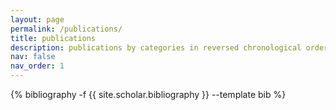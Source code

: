```yaml
---
layout: page
permalink: /publications/
title: publications
description: publications by categories in reversed chronological order. generated by jekyll-scholar.
nav: false
nav_order: 1
---
```


<!-- _pages/publications.md -->
<div class="publications">

{% bibliography -f {{ site.scholar.bibliography }} --template bib %}

</div>
